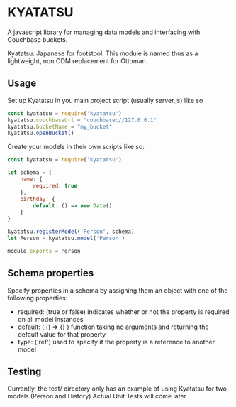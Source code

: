 # KYATATSU

A javascript library for managing data models and interfacing with Couchbase buckets.

Kyatatsu: Japanese for footstool. This module is named thus as a lightweight, non ODM replacement for Ottoman.

## Usage

Set up Kyatatsu in you main project script (usually server.js) like so
```javascript
const kyatatsu = require('kyatatsu')
kyatatsu.couchbaseUrl = "couchbase://127.0.0.1"
kyatatsu.bucketName = "my_bucket"
kyatatsu.openBucket()
```

Create your models in their own scripts like so:
```javascript
const kyatatsu = require('kyatatsu')

let schema = {
    name: {
        required: true
    },
    birthday: {
        default: () => new Date()
    }
}

kyatatsu.registerModel('Person', schema)
let Person = kyatatsu.model('Person')

module.exports = Person
```

## Schema properties

Specify properties in a schema by assigning them an object with one of the following properties:
* required: (true or false) indicates whether or not the property is required on all model instances
* default: ( () => {} ) function taking no arguments and returning the default value for that property
* type: ('ref') used to specify if the property is a reference to another model

## Testing

Currently, the test/ directory only has an example of using Kyatatsu for two models (Person and History)
Actual Unit Tests will come later